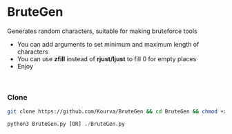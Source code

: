 # BruteGen
Generates random characters, suitable for making bruteforce tools

+ You can add arguments to set minimum and maximum length of characters
+ You can use **zfill** instead of **rjust/ljust** to fill 0 for empty places
+ Enjoy

<br>

### Clone
```bash 
git clone https://github.com/Kourva/BruteGen && cd BruteGen && chmod +x BruteGen.py
```
```python
python3 BruteGen.py [OR] ./BruteGen.py
```
